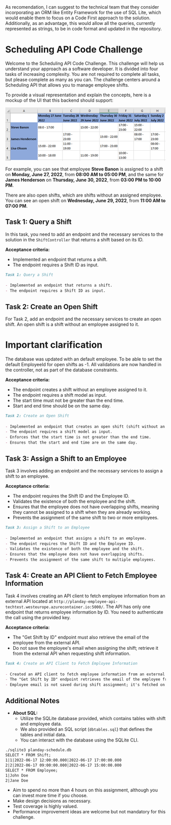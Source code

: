 ##
As recomendation, I can suggest to the technical team that they consider incorporating an ORM like Entity Framework for the use of SQL Lite, which would enable them to focus on a Code First approach to the solution. Additionally, as an advantage, this would allow all the queries, currently represented as strings, to be in code format and updated in the repository.

# Scheduling API Code Challenge

Welcome to the Scheduling API Code Challenge. This challenge will help us understand your approach as a software developer. It is divided into four tasks of increasing complexity. You are not required to complete all tasks, but please complete as many as you can. The challenge centers around a Scheduling API that allows you to manage employee shifts.

To provide a visual representation and explain the concepts, here is a mockup of the UI that this backend should support:

![Shift Scheduling UI](image1.png)

For example, you can see that employee **Steve Banon** is assigned to a shift on **Monday, June 27, 2022**, from **08:00 AM to 05:00 PM**, and the same for **James Henderson** on **Thursday, June 30, 2022**, from **03:00 PM to 10:00 PM**.

There are also open shifts, which are shifts without an assigned employee. You can see an open shift on **Wednesday, June 29, 2022**, from **11:00 AM to 07:00 PM**.

## Task 1: Query a Shift

In this task, you need to add an endpoint and the necessary services to the solution in the `ShiftController` that returns a shift based on its ID.

**Acceptance criteria:**

- Implemented an endpoint that returns a shift.
- The endpoint requires a Shift ID as input.

```markdown
Task 1: Query a Shift 

- Implemented an endpoint that returns a shift.
- The endpoint requires a Shift ID as input.
```

## Task 2: Create an Open Shift

For Task 2, add an endpoint and the necessary services to create an open shift. An open shift is a shift without an employee assigned to it.

# Important clarification

The database was updated with an default employee. To be able to set the default EmployeeId for open shifts as -1. All validations are now handled in the controller, not as part of the database constraints.

**Acceptance criteria:**

- The endpoint creates a shift without an employee assigned to it.
- The endpoint requires a shift model as input.
- The start time must not be greater than the end time.
- Start and end time should be on the same day.

```markdown
Task 2: Create an Open Shift

- Implemented an endpoint that creates an open shift (shift without an employee assigned).
- The endpoint requires a shift model as input.
- Enforces that the start time is not greater than the end time.
- Ensures that the start and end time are on the same day.
```

## Task 3: Assign a Shift to an Employee

Task 3 involves adding an endpoint and the necessary services to assign a shift to an employee.

**Acceptance criteria:**

- The endpoint requires the Shift ID and the Employee ID.
- Validates the existence of both the employee and the shift.
- Ensures that the employee does not have overlapping shifts, meaning they cannot be assigned to a shift when they are already working.
- Prevents the assignment of the same shift to two or more employees.

```markdown
Task 3: Assign a Shift to an Employee

- Implemented an endpoint that assigns a shift to an employee.
- The endpoint requires the Shift ID and the Employee ID.
- Validates the existence of both the employee and the shift.
- Ensures that the employee does not have overlapping shifts.
- Prevents the assignment of the same shift to multiple employees.
```

## Task 4: Create an API Client to Fetch Employee Information

Task 4 involves creating an API client to fetch employee information from an external API located at `http://planday-employee-api-techtest.westeurope.azurecontainer.io:5000/`. The API has only one endpoint that returns employee information by ID. You need to authenticate the call using the provided key.

**Acceptance criteria:**

- The "Get Shift by ID" endpoint must also retrieve the email of the employee from the external API.
- Do not save the employee's email when assigning the shift; retrieve it from the external API when requesting shift information.

```markdown
Task 4: Create an API Client to Fetch Employee Information

- Created an API client to fetch employee information from an external API.
- The "Get Shift by ID" endpoint retrieves the email of the employee from the external API.
- Employee email is not saved during shift assignment; it's fetched on demand from the external API.
```

## Additional Notes

- **About SQL:**
  - Utilize the SQLite database provided, which contains tables with shift and employee data.
  - We also provided an SQL script (`dbtables.sql`) that defines the tables and initial data.
  - You can interact with the database using the SQLite CLI.
  
```shell
./sqlite3 planday-schedule.db
SELECT * FROM Shift;
1|1|2022-06-17 12:00:00.000|2022-06-17 17:00:00.000
2|2|2022-06-17 09:00:00.000|2022-06-17 15:00:00.000
SELECT * FROM Employee;
1|John Doe
2|Jane Doe
```

- Aim to spend no more than 4 hours on this assignment, although you can invest more time if you choose.
- Make design decisions as necessary.
- Test coverage is highly valued.
- Performance improvement ideas are welcome but not mandatory for this challenge.
